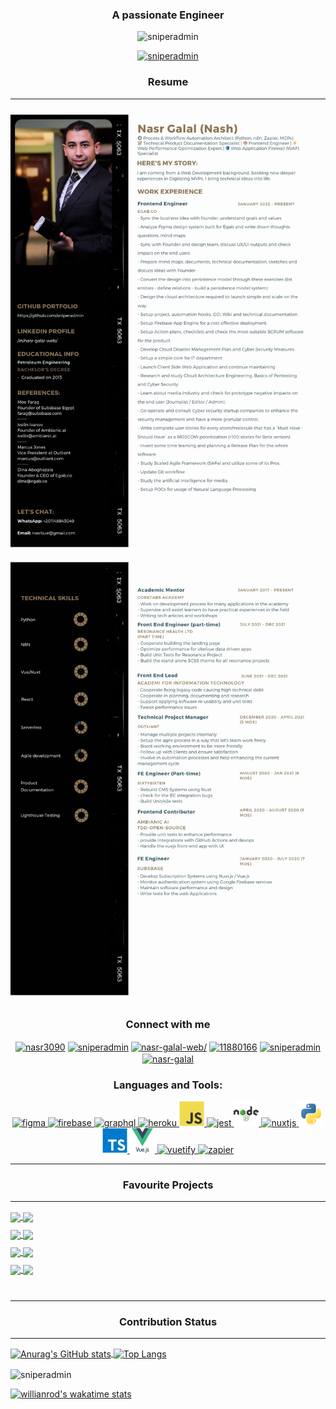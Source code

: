 <h3 align="center">A passionate Engineer</h3>

<p align="center"> <img src="https://komarev.com/ghpvc/?username=sniperadmin&label=Profile%20views&color=0e75b6&style=flat" alt="sniperadmin" /> </p>

<p align="center"> <a href="https://github.com/ryo-ma/github-profile-trophy"><img src="https://github-profile-trophy.vercel.app/?username=sniperadmin" alt="sniperadmin" /></a> </p>

<!-- <h3 align="center">Blogs posts</h3> -->
<!-- BLOG-POST-LIST:START -->
<!-- BLOG-POST-LIST:END -->

<h3 align="center">Resume</h3>

---

<img src="./cv1.jpg" />
<img src="./cv2.jpg" />

<h3 align="center">Connect with me</h3>
<p align="center">
<a href="https://codepen.io/nasr3090" target="blank"><img align="center" src="https://raw.githubusercontent.com/rahuldkjain/github-profile-readme-generator/master/src/images/icons/Social/codepen.svg" alt="nasr3090" height="30" width="40" /></a>
<a href="https://dev.to/sniperadmin" target="blank"><img align="center" src="https://raw.githubusercontent.com/rahuldkjain/github-profile-readme-generator/master/src/images/icons/Social/devto.svg" alt="sniperadmin" height="30" width="40" /></a>
<a href="https://linkedin.com/in/nasr-galal-web/" target="blank"><img align="center" src="https://raw.githubusercontent.com/rahuldkjain/github-profile-readme-generator/master/src/images/icons/Social/linked-in-alt.svg" alt="nasr-galal-web/" height="30" width="40" /></a>
<a href="https://stackoverflow.com/users/11880166" target="blank"><img align="center" src="https://raw.githubusercontent.com/rahuldkjain/github-profile-readme-generator/master/src/images/icons/Social/stack-overflow.svg" alt="11880166" height="30" width="40" /></a>
<a href="https://codesandbox.com/sniperadmin" target="blank"><img align="center" src="https://raw.githubusercontent.com/rahuldkjain/github-profile-readme-generator/master/src/images/icons/Social/codesandbox.svg" alt="sniperadmin" height="30" width="40" /></a>
<a href="https://fb.com/nasr-galal" target="blank"><img align="center" src="https://raw.githubusercontent.com/rahuldkjain/github-profile-readme-generator/master/src/images/icons/Social/facebook.svg" alt="nasr-galal" height="30" width="40" /></a>
</p>

<h3 align="center">Languages and Tools:</h3>
<p align="center"> <a href="https://www.figma.com/" target="_blank" rel="noreferrer"> <img src="https://www.vectorlogo.zone/logos/figma/figma-icon.svg" alt="figma" width="40" height="40"/> </a> <a href="https://firebase.google.com/" target="_blank" rel="noreferrer"> <img src="https://www.vectorlogo.zone/logos/firebase/firebase-icon.svg" alt="firebase" width="40" height="40"/> </a> <a href="https://graphql.org" target="_blank" rel="noreferrer"> <img src="https://www.vectorlogo.zone/logos/graphql/graphql-icon.svg" alt="graphql" width="40" height="40"/> </a> <a href="https://heroku.com" target="_blank" rel="noreferrer"> <img src="https://www.vectorlogo.zone/logos/heroku/heroku-icon.svg" alt="heroku" width="40" height="40"/> </a> <a href="https://developer.mozilla.org/en-US/docs/Web/JavaScript" target="_blank" rel="noreferrer"> <img src="https://raw.githubusercontent.com/devicons/devicon/master/icons/javascript/javascript-original.svg" alt="javascript" width="40" height="40"/> </a> <a href="https://jestjs.io" target="_blank" rel="noreferrer"> <img src="https://www.vectorlogo.zone/logos/jestjsio/jestjsio-icon.svg" alt="jest" width="40" height="40"/> </a> <a href="https://nodejs.org" target="_blank" rel="noreferrer"> <img src="https://raw.githubusercontent.com/devicons/devicon/master/icons/nodejs/nodejs-original-wordmark.svg" alt="nodejs" width="40" height="40"/> </a> <a href="https://nuxtjs.org/" target="_blank" rel="noreferrer"> <img src="https://www.vectorlogo.zone/logos/nuxtjs/nuxtjs-icon.svg" alt="nuxtjs" width="40" height="40"/> </a> <a href="https://www.python.org" target="_blank" rel="noreferrer"> <img src="https://raw.githubusercontent.com/devicons/devicon/master/icons/python/python-original.svg" alt="python" width="40" height="40"/> </a> <a href="https://www.typescriptlang.org/" target="_blank" rel="noreferrer"> <img src="https://raw.githubusercontent.com/devicons/devicon/master/icons/typescript/typescript-original.svg" alt="typescript" width="40" height="40"/> </a> <a href="https://vuejs.org/" target="_blank" rel="noreferrer"> <img src="https://raw.githubusercontent.com/devicons/devicon/master/icons/vuejs/vuejs-original-wordmark.svg" alt="vuejs" width="40" height="40"/> </a> <a href="https://vuetifyjs.com/en/" target="_blank" rel="noreferrer"> <img src="https://bestofjs.org/logos/vuetify.svg" alt="vuetify" width="40" height="40"/> </a> <a href="https://zapier.com" target="_blank" rel="noreferrer"> <img src="https://www.vectorlogo.zone/logos/zapier/zapier-icon.svg" alt="zapier" width="40" height="40"/> </a> </p>

---

<h3 align="center">Favourite Projects</h3>

---

<section style="margin-bottom: 10px;">
  <a href="https://github.com/sniperadmin/psb-analyzer">
    <img align="center" src="https://github-readme-stats.vercel.app/api/pin/?username=sniperadmin&repo=psb-analyzer&show_owner=true&theme=radical" />
  </a>

  <a href="https://github.com/sniperadmin/vue-chat">
    <img align="center" src="https://github-readme-stats.vercel.app/api/pin/?username=sniperadmin&repo=vue-chat&show_owner=true&theme=radical" />
  </a>
</section>

<section style="margin-bottom: 10px;">
  <a href="https://github.com/sniperadmin/graphaware-datatable">
    <img align="center" src="https://github-readme-stats.vercel.app/api/pin/?username=sniperadmin&repo=graphaware-datatable&show_owner=true&theme=radical" />
  </a>

  <a href="https://github.com/sniperadmin/slidev-presentation-js">
    <img align="center" src="https://github-readme-stats.vercel.app/api/pin/?username=sniperadmin&repo=slidev-presentation-js&show_owner=true&theme=radical" />
  </a>
</section>

<section style="margin-bottom: 10px;">
  <a href="https://github.com/sniperadmin/vapi-vue-supabase">
    <img align="center" src="https://github-readme-stats.vercel.app/api/pin/?username=sniperadmin&repo=vapi-vue-supabase&show_owner=true&theme=radical" />
  </a>

  <a href="https://github.com/sniperadmin/crystals-generator-oop-functional">
    <img align="center" src="https://github-readme-stats.vercel.app/api/pin/?username=sniperadmin&repo=crystals-generator-oop-functional&show_owner=true&theme=radical" />
  </a>
</section>

<section style="margin-bottom: 10px;">
  <a href="https://github.com/sniperadmin/mini-vue-framework-poc">
    <img align="center" src="https://github-readme-stats.vercel.app/api/pin/?username=sniperadmin&repo=mini-vue-framework-poc&show_owner=true&theme=radical" />
  </a>

  <a href="https://github.com/sniperadmin/vue-compilation-performance">
    <img align="center" src="https://github-readme-stats.vercel.app/api/pin/?username=sniperadmin&repo=vue-compilation-performance&show_owner=true&theme=radical" />
  </a>
</section>

<br />

---

<h3 align="center">Contribution Status</h3>

---
<a href="https://github.com/anuraghazra/github-readme-stats">
  <img align="center" alt="Anurag's GitHub stats" src="https://github-readme-stats.vercel.app/api?username=sniperadmin&count_private=true&show_icons=true&theme=radical" />
</a>

<a href="https://github.com/anuraghazra/github-readme-stats">
  <img align="center" alt="Top Langs" src="https://github-readme-stats.vercel.app/api/top-langs/?username=anuraghazra&langs_count=5&hide=glsl,rust,go&theme=radical" />
</a>

<p><img align="center" src="https://github-readme-streak-stats.herokuapp.com/?user=sniperadmin&theme=dark" alt="sniperadmin" /></p>

[![willianrod's wakatime stats](https://github-readme-stats.vercel.app/api/wakatime?username=sniperadmin)](https://github.com/anuraghazra/github-readme-stats)

